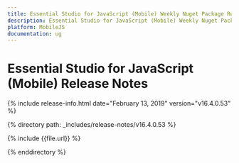 ```yaml
---
title: Essential Studio for JavaScript (Mobile) Weekly Nuget Package Release Notes  
description: Essential Studio for JavaScript (Mobile) Weekly Nuget Package Release Notes  
platform: MobileJS
documentation: ug
---
```


# Essential Studio for JavaScript (Mobile)  Release Notes  

{% include release-info.html date="February 13, 2019"  version="v16.4.0.53" %} 


{% directory path: _includes/release-notes/v16.4.0.53 %}

{% include {{file.url}} %}

{% enddirectory %}